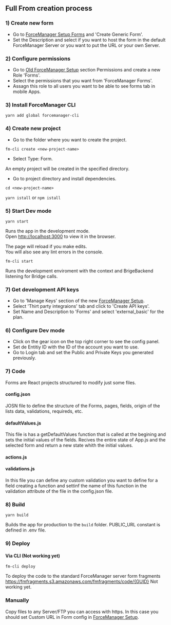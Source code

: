 ## Full From creation process

### 1) Create new form

- Go to [ForceManager Setup Forms](https://setup.forcemanager.net/#/app/forms) and 'Create Generic Form'.
- Set the Description and select if you want to host the form in the default ForceManager Server or you want to put the URL or your own Server.

### 2) Configure permissions

- Go to [Old ForceManager Setup](https://cfm.forcemanager.net/web/views/specific/permissions.aspx) section Permissions and create a new Role 'Forms'.
- Select the permissions that you want from 'ForceManager Forms'.
- Assagn this role to all users you want to be able to see forms tab in mobile Apps.

### 3) Install ForceManager CLI

```
yarn add global forcemanager-cli
```

### 4) Create new project

- Go to the folder where you want to create the project.

`fm-cli create <new-project-name>`

- Select Type: Form.

An empty project will be created in the specified <new-project-name> directory.

- Go to project directory and install dependencies.

`cd <new-project-name>`

`yarn istall` or `npm istall`

### 5) Start Dev mode

```
yarn start
```

Runs the app in the development mode.<br>
Open [http://localhost:3000](http://localhost:3000) to view it in the browser.

The page will reload if you make edits.<br>
You will also see any lint errors in the console.

```
fm-cli start
```

Runs the development enviroment with the context and BrigeBackend listening for Bridge calls.

### 7) Get development API keys

- Go to 'Manage Keys' section of the new [ForceManager Setup](https://setup.forcemanager.net/#/app/apikeys).
- Select 'Thirt party integraions' tab and click to 'Create API keys'.
- Set Name and Description to 'Forms' and select 'external_basic' for the plan.

### 6) Configure Dev mode

- Click on the gear icon on the top right corner to see the config panel.
- Set de Entitiy ID with the ID of the account you want to use.
- Go to Login tab and set the Public and Private Keys you generated previously.

### 7) Code

Forms are React projects structured to modify just some files.

#### config.json

JOSN file to define the structure of the Forms, pages, fields, origin of the lists data, validations, requireds, etc.

#### defaultValues.js

This file is has a getDefaultValues function that is called at the begining and sets the initial values of the fields. Recives the entire state of App.js and the selected form and return a new state whith the initial values.

#### actions.js

#### validations.js

In this file you can define any custom validation you want to define for a field creating a function and settinf the name of this function in the validation attribute of the file in the config.json file.

### 8) Build

```
yarn build
```

Builds the app for production to the `build` folder.
PUBLIC_URL constant is defined in .env file.

### 9) Deploy

#### Via CLI (Not working yet)

```
fm-cli deploy
```

To deploy the code to the standard ForceManager server form fragments https://fmfragments.s3.amazonaws.com/fmfragments/code/{GUID}
Not working yet.

### Manually

Copy files to any Server/FTP you can access with https.
In this case you should set Custom URL in Form config in [ForceManager Setup](https://setup.forcemanager.net/#/app/forms).
